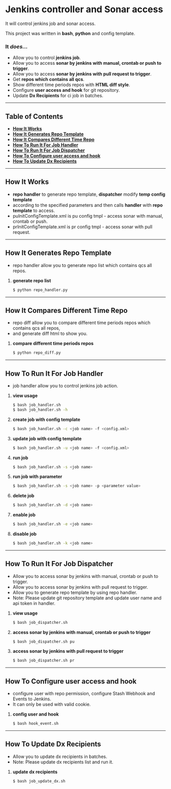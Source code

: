 # Jenkins controller and Sonar access


It will control jenkins job and sonar access.

This project was written in **bash**, **python** and config template.



### It _does..._

* Allow you to control **jenkins job**.
* Allow you to access **sonar by jenkins with manual, crontab or push to trigger**.
* Allow you to access **sonar by jenkins with pull request to trigger**.
* Get **repos which contains all qcs**.
* Show different time periods repos with **HTML diff style**.
* Configure **user access and hook** for git repository.
* Update **Dx Recipients** for ci job in batches.


----


## Table of Contents

* **[How It Works](#how-it-works)**
* **[How It Generates Repo Template](#how-it-generates-repo-template)**
* **[How It Compares Different Time Repo](#how-it-compares-different-time-repo)**
* **[How To Run It For Job Handler](#how-to-run-it-for-job-handler)**
* **[How To Run It For Job Dispatcher](#how-to-run-it-for-job-dispatcher)**
* **[How To Configure user access and hook](#how-to-configure-user-access-and-hook)**
* **[How To Update Dx Recipients](#how-to-update-dx-recipients)**


----


## How It Works

* **repo handler** to generate repo template, **dispatcher** modify **temp config template**
* according to the specified parameters and then calls **handler** with **repo template** to access.
* puInitConfigTemplate.xml is pu config tmpl - access sonar with manual, crontab or push.
* prInitConfigTemplate.xml is pr config tmpl - access sonar with pull request.


----


## How It Generates Repo Template

* repo handler allow you to generate repo list which contains qcs all repos.

1. **generate repo list**
    ```sh
    $ python repo_handler.py
    ```


----


## How It Compares Different Time Repo

* repo diff allow you to compare different time periods repos which contains qcs all repos,
* and generate diff html to show you.

1. **compare different time periods repos**
    ```sh
    $ python repo_diff.py
    ```


----


## How To Run It For Job Handler

* job handler allow you to control jenkins job action.

1. **view usage**
    ```sh
    $ bash job_handler.sh
    $ bash job_handler.sh -h
    ```

2. **create job with config template**
    ```sh
    $ bash job_handler.sh -c <job name> -f <config.xml>
    ```

3. **update job with config template**
    ```sh
    $ bash job_handler.sh -u <job name> -f <config.xml>
    ```

4. **run job**
    ```sh
    $ bash job_handler.sh -s <job name>
    ```

5. **run job with parameter**
    ```sh
    $ bash job_handler.sh -s <job name> -p <parameter value>
    ```

6. **delete job** 
    ```sh
    $ bash job_handler.sh -d <job name>
    ``` 

7. **enable job**
    ```sh
    $ bash job_handler.sh -e <job name>
    ```

8. **disable job**
    ```sh
    $ bash job_handler.sh -k <job name>
    ```


----


## How To Run It For Job Dispatcher

* Allow you to access sonar by jenkins with manual, crontab or push to trigger.
* Allow you to access sonar by jenkins with pull request to trigger.
* Allow you to generate repo template by using repo handler.
* Note: Please update git repository template and update user name and api token in handler.

1. **view usage**
    ```sh
    $ bash job_dispatcher.sh
    ```

2. **access sonar by jenkins with manual, crontab or push to trigger**
    ```sh
    $ bash job_dispatcher.sh pu
    ```

3. **access sonar by jenkins with pull request to trigger**
    ```sh
    $ bash job_dispatcher.sh pr
    ```


----


## How To Configure user access and hook

* configure user with repo permission, configure Stash Webhook and Events to Jenkins.
* It can only be used with valid cookie.

1. **config user and hook**
    ```sh
    $ bash hook_event.sh
    ```


----


## How To Update Dx Recipients

* Allow you to update dx recipients in batches.
* Note: Please update dx recipients list and run it.

1. **update dx recipients**
    ```sh
    $ bash job_update_dx.sh
    ```
